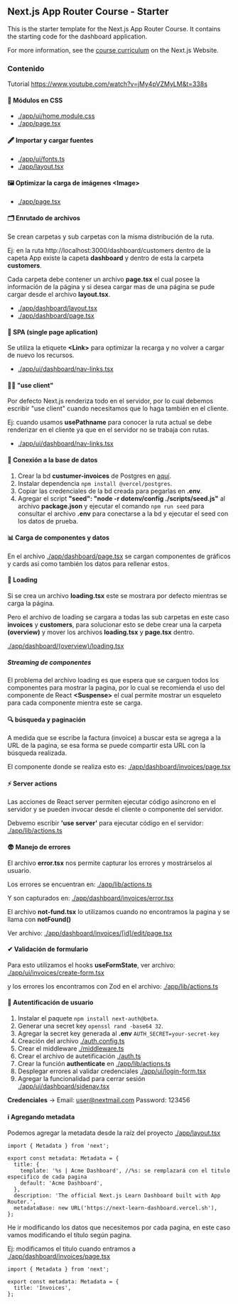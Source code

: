 ## Next.js App Router Course - Starter

This is the starter template for the Next.js App Router Course. It contains the starting code for the dashboard application.

For more information, see the [course curriculum](https://nextjs.org/learn) on the Next.js Website.

### Contenido

Tutorial https://www.youtube.com/watch?v=jMy4pVZMyLM&t=338s

#### 🎨 Módulos en CSS

- [./app/ui/home.module.css](./app/ui/home.module.css)
- [./app/page.tsx](./app/page.tsx)

#### 🖋️ Importar y cargar fuentes

- [./app/ui/fonts.ts](./app/ui/fonts.ts)
- [./app/layout.tsx](./app/layout.tsx)

#### 🖼️ Optimizar la carga de imágenes \<Image\>

- [./app/page.tsx](./app/page.tsx)

#### 🗂️ Enrutado de archivos

Se crean carpetas y sub carpetas con la misma distribución de la ruta.

Ej: en la ruta http://localhost:3000/dashboard/customers dentro de la capeta App existe la capeta **dashboard** y dentro de esta la carpeta **customers**.

Cada carpeta debe contener un archivo **page.tsx** el cual posee la información de la página y si desea cargar mas de una página se pude cargar desde el archivo **layout.tsx**.

- [./app/dashboard/layout.tsx](./app/dashboard/layout.tsx)
- [./app/dashboard/page.tsx](./app/dashboard/page.tsx)

#### 📑 SPA (single page aplication)

Se utiliza la etiquete **\<Link\>** para optimizar la recarga y no volver a cargar de nuevo los recursos.

- [./app/ui/dashboard/nav-links.tsx](./app/ui/dashboard/nav-links.tsx)

#### 👨‍💻 "use client"

Por defecto Next.js renderiza todo en el servidor, por lo cual debemos escribir "use client" cuando necesitamos que lo haga también en el cliente.

Ej: cuando usamos **usePathname** para conocer la ruta actual se debe renderizar en el cliente ya que en el servidor no se trabaja con rutas.

- [./app/ui/dashboard/nav-links.tsx](./app/ui/dashboard/nav-links.tsx)

#### 💾 Conexión a la base de datos

1. Crear la bd **custumer-invoices** de Postgres en [aquí](https://vercel.com/mauricios-projects-2e094972/~/stores).
2. Instalar dependencia `npm install @vercel/postgres`.
3. Copiar las credenciales de la bd creada para pegarlas en **.env**.
4. Agregar el script **"seed": "node -r dotenv/config ./scripts/seed.js"** al archivo **package.json** y ejecutar el comando `npm run seed` para consultar el archivo **.env** para conectarse a la bd y ejecutar el seed con los datos de prueba.

#### 📊 Carga de componentes y datos

En el archivo [./app/dashboard/page.tsx](./app/dashboard/page.tsx) se cargan componentes de gráficos y cards asi como también los datos para rellenar estos.

#### 🔄 Loading

Si se crea un archivo **loading.tsx** este se mostrara por defecto mientras se carga la página.

Pero el archivo de loading se cargara a todas las sub carpetas en este caso **invoices** y **customers**, para solucionar esto se debe crear una la carpeta **(overview)** y mover los archivos **loading.tsx** y **page.tsx** dentro.

[./app/dashboard/(overview)/loading.tsx](<./app/dashboard/(overview)/loading.tsx>)

##### Streaming de componentes

El problema del archivo loading es que espera que se carguen todos los componentes para mostrar la pagina, por lo cual se recomienda el uso del componente de React **\<Suspense\>** el cual permite mostrar un esqueleto para cada componente mientra este se carga.

#### 🔍 búsqueda y paginación

A medida que se escribe la factura (invoice) a buscar esta se agrega a la URL de la pagina, se esa forma se puede compartir esta URL con la búsqueda realizada.

El componente donde se realiza esto es:
[./app/dashboard/invoices/page.tsx](./app/dashboard/invoices/page.tsx)

#### ⚡️ Server actions

Las acciones de React server permiten ejecutar código asíncrono en el servidor y se pueden invocar desde el cliente o componente del servidor.

Debvemo escribir **'use server'** para ejecutar código en el servidor:
[./app/lib/actions.ts](./app/lib/actions.ts)

#### 😨 Manejo de errores

El archivo **error.tsx** nos permite capturar los errores y mostrárselos al usuario.

Los errores se encuentran en: [./app/lib/actions.ts](./app/lib/actions.ts)

Y son capturados en: [./app/dashboard/invoices/error.tsx](./app/dashboard/invoices/error.tsx)

El archivo **not-fund.tsx** lo utilizamos cuando no encontramos la pagina y se llama con **notFound()**

Ver archivo: [./app/dashboard/invoices/[id]/edit/page.tsx](./app/dashboard/invoices/[id]/edit/page.tsx)

#### ✔ Validación de formulario

Para esto utilizamos el hooks **useFormState**, ver archivo: [./app/ui/invoices/create-form.tsx](./app/ui/invoices/create-form.tsx)

y los errores los encontramos con Zod en el archivo: [./app/lib/actions.ts](./app/lib/actions.ts)

#### 🔐 Autentificación de usuario

1. Instalar el paquete `npm install next-auth@beta`.
2. Generar una secret key `openssl rand -base64 32`.
3. Agregar la secret key generada al **.env** `AUTH_SECRET=your-secret-key`
4. Creación del archivo [./auth.config.ts](./auth.config.ts)
5. Crear el middleware [./middleware.ts](./middleware.ts)
6. Crear el archivo de autetificación [./auth.ts](./auth.ts)
7. Crear la función **authenticate** en [./app/lib/actions.ts](./app/lib/actions.ts)
8. Desplegar errores al validar credenciales [./app/ui/login-form.tsx](./app/ui/login-form.tsx)
9. Agregar la funcionalidad para cerrar sesión [./app/ui/dashboard/sidenav.tsx](./app/ui/dashboard/sidenav.tsx)

**Credenciales** -> Email: user@nextmail.com Password: 123456

#### ℹ️ Agregando metadata

Podemos agregar la metadata desde la raíz del proyecto [./app/layout.tsx](./app/layout.tsx)

```
import { Metadata } from 'next';

export const metadata: Metadata = {
  title: {
    template: '%s | Acme Dashboard', //%s: se remplazará con el titulo especifico de cada pagina
    default: 'Acme Dashboard',
  },
  description: 'The official Next.js Learn Dashboard built with App Router.',
  metadataBase: new URL('https://next-learn-dashboard.vercel.sh'),
};
```

He ir modificando los datos que necesitemos por cada pagina, en este caso vamos modificando el título según pagina.

Ej: modificamos el titulo cuando entramos a [./app/dashboard/invoices/page.tsx](./app/dashboard/invoices/page.tsx)

```
import { Metadata } from 'next';

export const metadata: Metadata = {
  title: 'Invoices',
};
```
